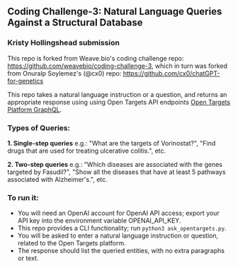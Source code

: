 ## Coding Challenge-3: Natural Language Queries Against a Structural Database
### Kristy Hollingshead submission

This repo is forked from Weave.bio's coding challenge repo: https://github.com/weavebio/coding-challenge-3, which in turn was forked from Onuralp Soylemez's (@cx0) repo: https://github.com/cx0/chatGPT-for-genetics

This repo takes a natural language instruction or a question, and returns an appropriate response using using Open Targets API endpoints [Open Targets Platform GraphQL](https://platform-docs.opentargets.org/data-access/graphql-api).

### Types of Queries:
**1. Single-step queries**
e.g.: "What are the targets of Vorinostat?", "Find drugs that are used for treating ulcerative colitis.", etc.

**2. Two-step queries**
e.g.: "Which diseases are associated with the genes targeted by Fasudil?", "Show all the diseases that have at least 5 pathways associated with Alzheimer's.", etc.

### To run it:
- You will need an OpenAI account for OpenAI API access; export your API key into the environment variable OPENAI_API_KEY.
- This repo provides a CLI functionality; run `python3 ask_opentargets.py`.
- You will be asked to enter a natural language instruction or question, related to the Open Targets platform.
- The response should list the queried entities, with no extra paragraphs or text.

